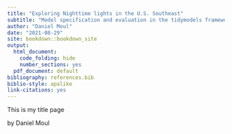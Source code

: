 ```yaml
---
title: "Exploring Nighttime lights in the U.S. Southeast"
subtitle: "Model specification and evaluation in the tidymodels framework"
author: "Daniel Moul"
date: "2021-08-29"
site: bookdown::bookdown_site
output:
  html_document:
    code_folding: hide
    number_sections: yes
  pdf_document: default
bibliography: references.bib
biblio-style: apalike
link-citations: yes
---
```

  




<!-- Chapters of this book are defined in _bookdown.yml -->

<!-- to create book, use the following in the console: bookdown::render_book() -->

This is my title page

by Daniel Moul
